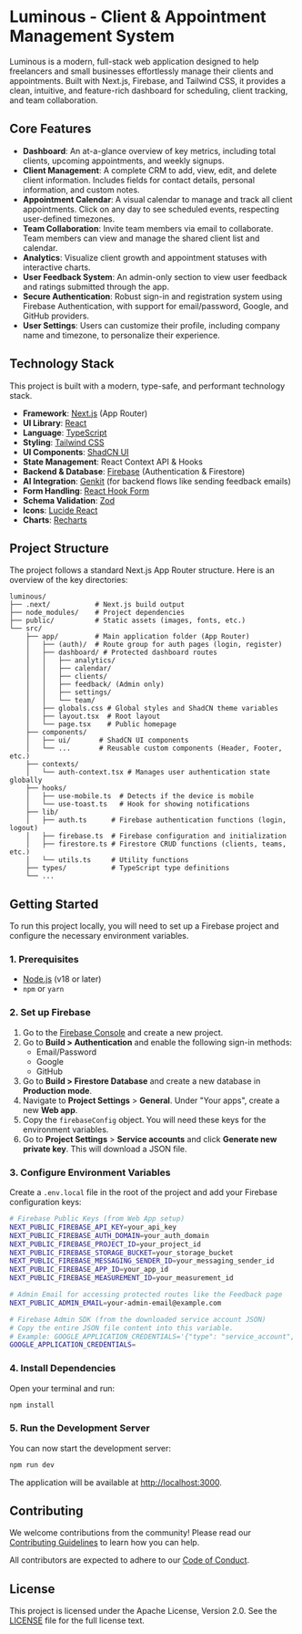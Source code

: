 
# Luminous - Client & Appointment Management System

Luminous is a modern, full-stack web application designed to help freelancers and small businesses effortlessly manage their clients and appointments. Built with Next.js, Firebase, and Tailwind CSS, it provides a clean, intuitive, and feature-rich dashboard for scheduling, client tracking, and team collaboration.

## Core Features

-   **Dashboard**: An at-a-glance overview of key metrics, including total clients, upcoming appointments, and weekly signups.
-   **Client Management**: A complete CRM to add, view, edit, and delete client information. Includes fields for contact details, personal information, and custom notes.
-   **Appointment Calendar**: A visual calendar to manage and track all client appointments. Click on any day to see scheduled events, respecting user-defined timezones.
-   **Team Collaboration**: Invite team members via email to collaborate. Team members can view and manage the shared client list and calendar.
-   **Analytics**: Visualize client growth and appointment statuses with interactive charts.
-   **User Feedback System**: An admin-only section to view user feedback and ratings submitted through the app.
-   **Secure Authentication**: Robust sign-in and registration system using Firebase Authentication, with support for email/password, Google, and GitHub providers.
-   **User Settings**: Users can customize their profile, including company name and timezone, to personalize their experience.

## Technology Stack

This project is built with a modern, type-safe, and performant technology stack.

-   **Framework**: [Next.js](https://nextjs.org/) (App Router)
-   **UI Library**: [React](https://reactjs.org/)
-   **Language**: [TypeScript](https://www.typescriptlang.org/)
-   **Styling**: [Tailwind CSS](https://tailwindcss.com/)
-   **UI Components**: [ShadCN UI](https://ui.shadcn.com/)
-   **State Management**: React Context API & Hooks
-   **Backend & Database**: [Firebase](https://firebase.google.com/) (Authentication & Firestore)
-   **AI Integration**: [Genkit](https://firebase.google.com/docs/genkit) (for backend flows like sending feedback emails)
-   **Form Handling**: [React Hook Form](https://react-hook-form.com/)
-   **Schema Validation**: [Zod](https://zod.dev/)
-   **Icons**: [Lucide React](https://lucide.dev/)
-   **Charts**: [Recharts](https://recharts.org/)

## Project Structure

The project follows a standard Next.js App Router structure. Here is an overview of the key directories:

```
luminous/
├── .next/           # Next.js build output
├── node_modules/    # Project dependencies
├── public/          # Static assets (images, fonts, etc.)
└── src/
    ├── app/         # Main application folder (App Router)
    │   ├── (auth)/  # Route group for auth pages (login, register)
    │   ├── dashboard/ # Protected dashboard routes
    │   │   ├── analytics/
    │   │   ├── calendar/
    │   │   ├── clients/
    │   │   ├── feedback/ (Admin only)
    │   │   ├── settings/
    │   │   └── team/
    │   ├── globals.css # Global styles and ShadCN theme variables
    │   ├── layout.tsx  # Root layout
    │   └── page.tsx    # Public homepage
    ├── components/
    │   ├── ui/       # ShadCN UI components
    │   └── ...       # Reusable custom components (Header, Footer, etc.)
    ├── contexts/
    │   └── auth-context.tsx # Manages user authentication state globally
    ├── hooks/
    │   ├── use-mobile.ts  # Detects if the device is mobile
    │   └── use-toast.ts   # Hook for showing notifications
    ├── lib/
    │   ├── auth.ts      # Firebase authentication functions (login, logout)
    │   ├── firebase.ts  # Firebase configuration and initialization
    │   ├── firestore.ts # Firestore CRUD functions (clients, teams, etc.)
    │   └── utils.ts     # Utility functions
    ├── types/           # TypeScript type definitions
    └── ...
```

## Getting Started

To run this project locally, you will need to set up a Firebase project and configure the necessary environment variables.

### 1. Prerequisites

-   [Node.js](https://nodejs.org/) (v18 or later)
-   `npm` or `yarn`

### 2. Set up Firebase

1.  Go to the [Firebase Console](https://console.firebase.google.com/) and create a new project.
2.  Go to **Build > Authentication** and enable the following sign-in methods:
    -   Email/Password
    -   Google
    -   GitHub
3.  Go to **Build > Firestore Database** and create a new database in **Production mode**.
4.  Navigate to **Project Settings** > **General**. Under "Your apps", create a new **Web app**.
5.  Copy the `firebaseConfig` object. You will need these keys for the environment variables.
6. Go to **Project Settings** > **Service accounts** and click **Generate new private key**. This will download a JSON file.

### 3. Configure Environment Variables

Create a `.env.local` file in the root of the project and add your Firebase configuration keys:

```bash
# Firebase Public Keys (from Web App setup)
NEXT_PUBLIC_FIREBASE_API_KEY=your_api_key
NEXT_PUBLIC_FIREBASE_AUTH_DOMAIN=your_auth_domain
NEXT_PUBLIC_FIREBASE_PROJECT_ID=your_project_id
NEXT_PUBLIC_FIREBASE_STORAGE_BUCKET=your_storage_bucket
NEXT_PUBLIC_FIREBASE_MESSAGING_SENDER_ID=your_messaging_sender_id
NEXT_PUBLIC_FIREBASE_APP_ID=your_app_id
NEXT_PUBLIC_FIREBASE_MEASUREMENT_ID=your_measurement_id

# Admin Email for accessing protected routes like the Feedback page
NEXT_PUBLIC_ADMIN_EMAIL=your-admin-email@example.com

# Firebase Admin SDK (from the downloaded service account JSON)
# Copy the entire JSON file content into this variable.
# Example: GOOGLE_APPLICATION_CREDENTIALS='{"type": "service_account", ...}'
GOOGLE_APPLICATION_CREDENTIALS=
```

### 4. Install Dependencies

Open your terminal and run:

```bash
npm install
```

### 5. Run the Development Server

You can now start the development server:

```bash
npm run dev
```

The application will be available at [http://localhost:3000](http://localhost:3000).

## Contributing

We welcome contributions from the community! Please read our [Contributing Guidelines](CONTRIBUTING.md) to learn how you can help.

All contributors are expected to adhere to our [Code of Conduct](CODE_OF_CONDUCT.md).

## License

This project is licensed under the Apache License, Version 2.0. See the [LICENSE](LICENSE) file for the full license text.
